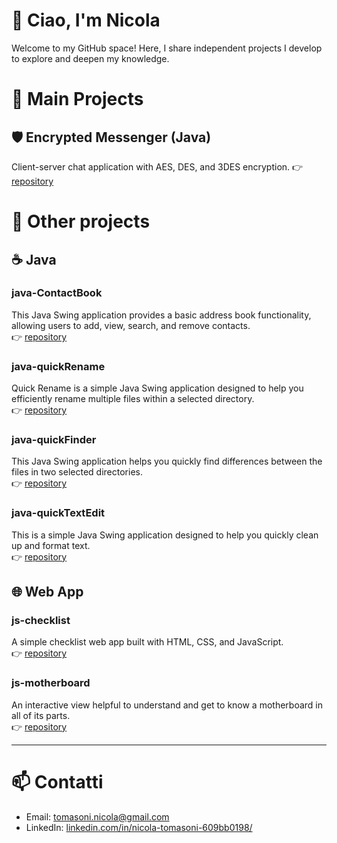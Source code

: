 # 👋 Ciao, I'm Nicola  
Welcome to my GitHub space! Here, I share independent projects I develop to explore and deepen my knowledge.

# 🔧 Main Projects

## 🛡️ Encrypted Messenger (Java)
Client-server chat application with AES, DES, and 3DES encryption.
👉 [repository](https://github.com/andrea97/encrypted-messenger-java)

# 🔧 Other projects

## ☕ Java

### java-ContactBook
This Java Swing application provides a basic address book functionality, allowing users to add, view, search, and remove contacts.  
👉 [repository](https://github.com/Shalafi01/java-ContactBook)

### java-quickRename
Quick Rename is a simple Java Swing application designed to help you efficiently rename multiple files within a selected directory.  
👉 [repository](https://github.com/Shalafi01/java-quickRename)

### java-quickFinder
This Java Swing application helps you quickly find differences between the files in two selected directories.  
👉 [repository](https://github.com/Shalafi01/java-quickFinder)

### java-quickTextEdit
This is a simple Java Swing application designed to help you quickly clean up and format text.  
👉 [repository](https://github.com/Shalafi01/java-quickTextEdit)

## 🌐 Web App

### js-checklist
A simple checklist web app built with HTML, CSS, and JavaScript.  
👉 [repository](https://github.com/Shalafi01/js-checklist)

### js-motherboard
An interactive view helpful to understand and get to know a motherboard in all of its parts.  
👉 [repository](https://github.com/Shalafi01/js-motherboard)

---

# 📫 Contatti

- Email: tomasoni.nicola@gmail.com
- LinkedIn: [linkedin.com/in/nicola-tomasoni-609bb0198/](https://www.linkedin.com/in/nicola-tomasoni-609bb0198/)
